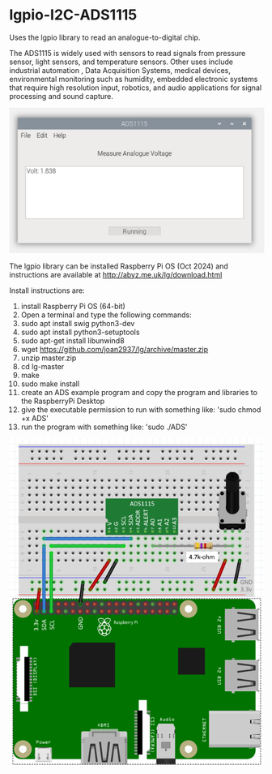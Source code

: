 # lgpio-I2C-ADS1115
Uses the lgpio library to read an analogue-to-digital chip.

The ADS1115 is widely used with sensors to read signals from pressure sensor, light sensors, and temperature sensors. Other uses include industrial automation , Data Acquisition Systems, medical devices, environmental monitoring such as humidity, embedded electronic systems that require high resolution input, robotics, and audio applications for signal processing and sound capture.

![](https://github.com/eugenedakin/lgpio-I2C-ADS1115/blob/main/ADS1115ScreenGrab.png)

The lgpio library can be installed Raspberry Pi OS (Oct 2024) and instructions 
are available at http://abyz.me.uk/lg/download.html

Install instructions are:
1) install Raspberry Pi OS (64-bit)
2) Open a terminal and type the following commands:
3) sudo apt install swig python3-dev
4) sudo apt install python3-setuptools
5) sudo apt-get install libunwind8
6) wget https://github.com/joan2937/lg/archive/master.zip
7) unzip master.zip
8) cd lg-master
9) make
10) sudo make install
11) create an ADS example program and copy the program and libraries to the RaspberryPi Desktop
12) give the executable permission to run with something like: 'sudo chmod +x ADS'
13) run the program with something like: 'sudo ./ADS'

![](https://github.com/eugenedakin/lgpio-I2C-ADS1115/blob/main/ADS1115Rev1Breadboard.png)

